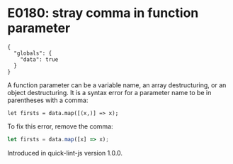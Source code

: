 # E0180: stray comma in function parameter

```config-for-examples
{
  "globals": {
    "data": true
  }
}
```

A function parameter can be a variable name, an array destructuring, or an
object destructuring. It is a syntax error for a parameter name to be in
parentheses with a comma:

```javascript-ignoring-extra-errors
let firsts = data.map([(x,)] => x);
```

To fix this error, remove the comma:

```javascript
let firsts = data.map([x] => x);
```

Introduced in quick-lint-js version 1.0.0.
